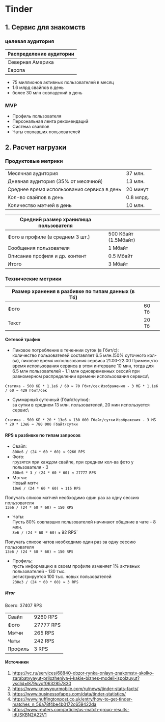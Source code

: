 # Tinder
## 1. Сервис для знакомств

### целевая аудитория 
|Распределение аудитории |
|------------------------|
|Северная Америка        |
|Европа                  |

* 75 миллионов активных пользователей в месяц
* 1.6 млрд свайпов в день
* более 30 млн совпадений в день

### MVP
* Профиль пользователя
* Персональная лента рекомендаций
* Система свайпов
* Чаты совпавших пользователей

## 2. Расчет нагрузки
### Продуктовые метрики
|                                            |                        |
|--------------------------------------------|------------------------|         
|Месячная аудитория                          | 37 млн.                |
|Дневная аудитория (35% от месячной)         | 13 млн.                |
|Среднее время использования сервиса в день  | 20 минут               |	
|Кол-во свайпов в день                       | 0.8 млрд.              |
|Количество мэтчей в день                    | 10 млн.                |

|Средний размер хранилища пользователя       |                        |
|--------------------------------------------|------------------------|
| Фото в профиле (в среднем 3 шт.)           | 500 Кбайт (1.5Мбайт)   |
| Сообщения пользователя                     | 1 Мбайт                |
| Описание профиля и др. контент             | 0.5 Мбайт              |
| Итого                                      | 3 Мбайт                |

### Технические метрики


| Размер хранения в разбивке по типам данных (в Тб)|                        |
|--------------------------------------------------|------------------------|
| Фото                                             | 60 Тб                  |
| Текст                                            | 20 Тб                  |

#### Сетевой трафик
* Пиковое потребление в теченнии суток (в Гбит/с):\
количество пользователей составляет 6.5 млн.(50% суточного кол-ва), пиковое время использования сервиса 21:00-22:00
Примем,что время использования сервиса в этом интервале 10 мин, тогда для 6.5 млн пользователей - 1.1 млн одновременных сессий при равномерном распределении времени использования сервиса\

`Статика - 500 КБ * 1.1е6 / 60 ≈ 70 Гбит/сек`
`Изображения - 3 МБ * 1.1e6 / 60 ≈ 429 Гбит/сек`

* Суммарный суточный (Гбайт/сутки):\
 за сутки в среднем 13 млн. пользователей, 20 мин используется сервис\

`Статика - 500 КБ * 20 * 13e6 ≈ 130 000 Гбайт/сутки`
`Изображения - 3 МБ * 20 * 13e6 ≈ 780 000 Гбайт/сутки`

#### RPS в разбивке по типам запросов

* Свайп:\
`800e6 / (24 * 60 * 60) ≈ 9260 RPS`
* Фото:\
грузятся при каждом свайпе, при среднем кол-ва фото у пользователя - 3\
`800e6 * 3 / (24 * 60 * 60) ≈ 27777 RPS`
* Мэтчи:\
Новый мэтч\
`10e6 / (24 * 60 * 60) ≈ 115 RPS`

Получать список мэтчей необходимо один раз за одну сессию пользователя\
`13e6 / (24 * 60 * 60) ≈ 150 RPS`

* Чаты:\
Пусть 80% совпавших пользователей начинают общение в чате -  8 млн.\
`8e6 / (24 * 60 * 60)` ≈ 92 RPS`

Получать список чатов необходимо один раз за одну сессию пользователя\
`13e6 / (24 * 60 * 60) ≈ 150 RPS`

* Профиль:\
пусть информацию в своем профиле изменяет 1% активных пользователей - 130 тыс.\
регистрируется 100 тыс. новых пользователей\
`230e3 / (24 * 60 * 60) ≈ 3 RPS`


##### Итог 
Всего: 37407 RPS

|        |               |
|--------|---------------|
|Свайп   | 9260 RPS      |
|Фото    | 27777 RPS     |
|Мэтчи   | 265 RPS       |
|Чаты    | 242 RPS       |
|Профиль | 3 RPS         |
 
#### Источники
1. https://vc.ru/services/68840-obzor-rynka-onlayn-znakomstv-skolko-zarabatyvayut-prilozheniya-i-kakie-biznes-modeli-ispolzuyut?ysclid=l879uyof0632857830
2. https://www.knowyourmobile.com/ru/news/tinder-stats-facts/
3. https://www.businessofapps.com/data/tinder-statistics/
4. https://www.huffingtonpost.co.uk/entry/how-to-get-tinder-matches_n_56a78f4be4b0172c659422da
5. https://www.reuters.com/article/us-match-group-results-idUSKBN2A22V1
